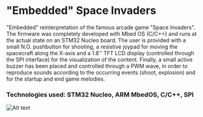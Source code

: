 # "Embedded" Space Invaders

"Embedded" reinterpretation of the famous arcade game "Space Invaders". 
The firmware was completely developed with Mbed OS (C/C++) and runs at the actual state on an STM32 Nucleo board.
The user is provided with a small N.O. pushbutton for shooting, a resistive joypad for moving the spacecraft along the X-axis and a 1.8'' TFT LCD display (controlled through the SPI interface) for the visualization of the content.
Finally, a small active buzzer has been placed and controlled through a PWM wave, in order to reproduce sounds according to the occurring events (shoot, explosion) and for the startup and end game melodies.

### Technologies used: STM32 Nucleo, ARM MbedOS, C/C++, SPI

![Alt text](airport-2397034_960_720.jpg)
